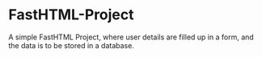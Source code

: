 # FastHTML-Project

A simple FastHTML Project, where user details are filled up in a form, and the data is to be stored in a database.
